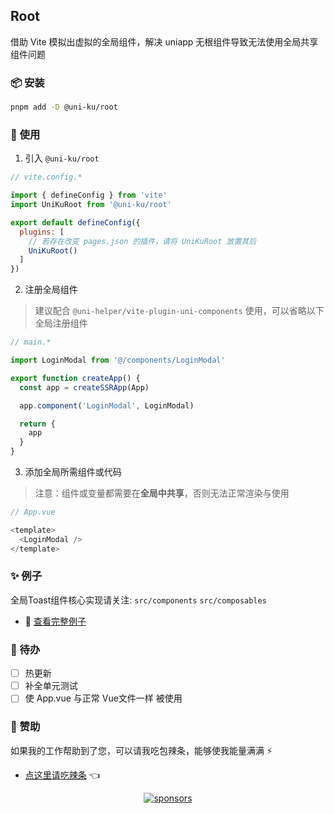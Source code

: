 ## Root

借助 Vite 模拟出虚拟的全局组件，解决 uniapp 无根组件导致无法使用全局共享组件问题

### 📦 安装

```bash
pnpm add -D @uni-ku/root
```

### 🚀 使用

1. 引入 `@uni-ku/root`

```javascript
// vite.config.*

import { defineConfig } from 'vite'
import UniKuRoot from '@uni-ku/root'

export default defineConfig({
  plugins: [
    // 若存在改变 pages.json 的插件，请将 UniKuRoot 放置其后
    UniKuRoot()
  ]
})
```

2. 注册全局组件

> 建议配合 `@uni-helper/vite-plugin-uni-components` 使用，可以省略以下全局注册组件

```javascript
// main.*

import LoginModal from '@/components/LoginModal'

export function createApp() {
  const app = createSSRApp(App)

  app.component('LoginModal', LoginModal)

  return {
    app
  }
}
```

3. 添加全局所需组件或代码

> 注意：组件或变量都需要在**全局中共享**，否则无法正常渲染与使用

```javascript
// App.vue

<template>
  <LoginModal />
</template>
```

### ✨ 例子

全局Toast组件核心实现请关注:  `src/components` `src/composables`

- 🔗 [查看完整例子](https://github.com/uni-ku/root/tree/main/examples)

### 📝 待办

- [ ] 热更新
- [ ] 补全单元测试
- [ ] 使 App.vue 与正常 Vue文件一样 被使用

### 💖 赞助

如果我的工作帮助到了您，可以请我吃包辣条，能够使我能量满满 ⚡

- [点这里请吃辣条](https://github.com/Skiyee/sponsors) 👈

<p align="center">
  <a href="https://github.com/Skiyee/sponsors">
    <img alt="sponsors" src="https://cdn.jsdelivr.net/gh/Skiyee/Skiyee/sponsors.svg"/>
  </a>
</p>
